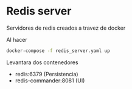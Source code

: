 # Redis server

Servidores de redis creados a travez de docker

Al hacer

```bash
docker-compose -f redis_server.yaml up
```

Levantara dos contenedores

- redis:6379 (Persistencia)
- redis-commander:8081 (UI)
